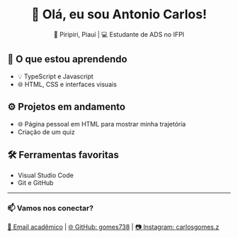 <h1 align="center">👋 Olá, eu sou Antonio Carlos!</h1>

<p align="center">📍 Piripiri, Piauí | 💻 Estudante de ADS no IFPI</p>


## 🚀 O que estou aprendendo
- 💡 TypeScript e Javascript
- 🌐 HTML, CSS e interfaces visuais

## ⚙️ Projetos em andamento
- 🌐 Página pessoal em HTML para mostrar minha trajetória
-  Criação de um quiz 

## 🛠 Ferramentas favoritas
- Visual Studio Code
- Git e GitHub

---

<h3>📫 Vamos nos conectar?</h3>

<p>
  <a href="mailto:capir.2025116tads0024@aluno.ifpi.edu.br">📧 Email acadêmico</a> |
  <a href="https://github.com/gomes738">🌐 GitHub: gomes738</a> |
  <a href="https://www.instagram.com/carlosgomes.z/"> 📷 Instagram: carlosgomes.z </a> 

</p>
